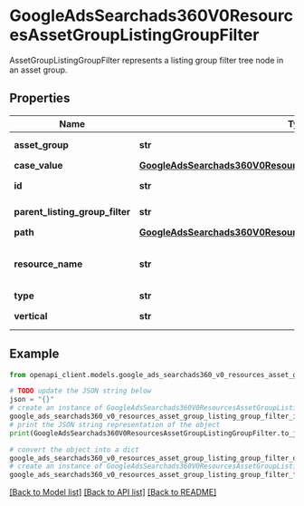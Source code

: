 # GoogleAdsSearchads360V0ResourcesAssetGroupListingGroupFilter

AssetGroupListingGroupFilter represents a listing group filter tree node in an asset group.

## Properties

Name | Type | Description | Notes
------------ | ------------- | ------------- | -------------
**asset_group** | **str** | Immutable. The asset group which this asset group listing group filter is part of. | [optional] 
**case_value** | [**GoogleAdsSearchads360V0ResourcesListingGroupFilterDimension**](GoogleAdsSearchads360V0ResourcesListingGroupFilterDimension.md) |  | [optional] 
**id** | **str** | Output only. The ID of the ListingGroupFilter. | [optional] [readonly] 
**parent_listing_group_filter** | **str** | Immutable. Resource name of the parent listing group subdivision. Null for the root listing group filter node. | [optional] 
**path** | [**GoogleAdsSearchads360V0ResourcesListingGroupFilterDimensionPath**](GoogleAdsSearchads360V0ResourcesListingGroupFilterDimensionPath.md) |  | [optional] 
**resource_name** | **str** | Immutable. The resource name of the asset group listing group filter. Asset group listing group filter resource name have the form: &#x60;customers/{customer_id}/assetGroupListingGroupFilters/{asset_group_id}~{listing_group_filter_id}&#x60; | [optional] 
**type** | **str** | Immutable. Type of a listing group filter node. | [optional] 
**vertical** | **str** | Immutable. The vertical the current node tree represents. All nodes in the same tree must belong to the same vertical. | [optional] 

## Example

```python
from openapi_client.models.google_ads_searchads360_v0_resources_asset_group_listing_group_filter import GoogleAdsSearchads360V0ResourcesAssetGroupListingGroupFilter

# TODO update the JSON string below
json = "{}"
# create an instance of GoogleAdsSearchads360V0ResourcesAssetGroupListingGroupFilter from a JSON string
google_ads_searchads360_v0_resources_asset_group_listing_group_filter_instance = GoogleAdsSearchads360V0ResourcesAssetGroupListingGroupFilter.from_json(json)
# print the JSON string representation of the object
print(GoogleAdsSearchads360V0ResourcesAssetGroupListingGroupFilter.to_json())

# convert the object into a dict
google_ads_searchads360_v0_resources_asset_group_listing_group_filter_dict = google_ads_searchads360_v0_resources_asset_group_listing_group_filter_instance.to_dict()
# create an instance of GoogleAdsSearchads360V0ResourcesAssetGroupListingGroupFilter from a dict
google_ads_searchads360_v0_resources_asset_group_listing_group_filter_from_dict = GoogleAdsSearchads360V0ResourcesAssetGroupListingGroupFilter.from_dict(google_ads_searchads360_v0_resources_asset_group_listing_group_filter_dict)
```
[[Back to Model list]](../README.md#documentation-for-models) [[Back to API list]](../README.md#documentation-for-api-endpoints) [[Back to README]](../README.md)


